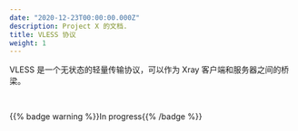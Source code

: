 ```yaml
---
date: "2020-12-23T00:00:00.000Z"
description: Project X 的文档.
title: VLESS 协议
weight: 1
---
```


VLESS 是一个无状态的轻量传输协议，可以作为 Xray 客户端和服务器之间的桥梁。

<br />

{{% badge warning %}}In progress{{% /badge %}}
